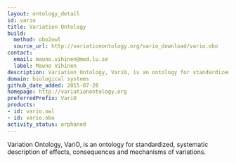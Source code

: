 ```yaml
---
layout: ontology_detail
id: vario
title: Variation Ontology
build:
  method: obo2owl
  source_url: http://variationontology.org/vario_download/vario.obo
contact:
  email: mauno.vihinen@med.lu.se
  label: Mauno Vihinen
description: Variation Ontology, VariO, is an ontology for standardized, systematic description of effects, consequences and mechanisms of variations.
domain: biological systems
github_date_added: 2015-07-28
homepage: http://variationontology.org
preferredPrefix: VariO
products:
- id: vario.owl
- id: vario.obo
activity_status: orphaned
---
```


Variation Ontology, VariO, is an ontology for standardized, systematic description of effects, consequences and mechanisms of variations.
